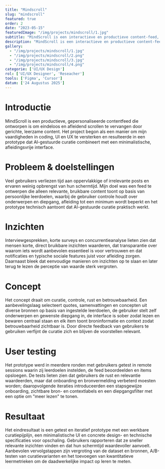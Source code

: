```yaml
---
title: "Mindscroll"
slug: "mindscroll"
featured: true
order: 2
date: "2023-05-15"
featuredImage: "/img/projects/mindscroll/1.jpg"
subtitle: "MindScroll is een interactieve en productieve content-feed, volledig afgestemd op jouw interesses. In plaats van eindeloos scrollen door irrelevante of oppervlakkige posts, brengt MindScroll je enkel de content die je écht verder helpt, van prikkelende quotes tot diepgaande ideeën uit boeken, artikelen en meer."
description: "MindScroll is een interactieve en productieve content-feed, volledig afgestemd op jouw interesses. In plaats van eindeloos scrollen door irrelevante of oppervlakkige posts, brengt MindScroll je enkel de content die je écht verder helpt, van prikkelende quotes tot diepgaande ideeën uit boeken, artikelen en meer."
gallery:
  - "/img/projects/mindscroll/1.jpg"
  - "/img/projects/mindscroll/2.png"
  - "/img/projects/mindscroll/3.jpg"
  - "/img/projects/mindscroll/4.png"
categorie: ['UI/UX Design']
rol: ['UI/UX Designer', 'Reseacher']
tools: ['Figma', 'Cursor']
datum: ['24 Augustus 2025']
---
```


# Introductie

MindScroll is een productieve, gepersonaliseerde contentfeed die ontworpen is om eindeloos en afleidend scrollen te vervangen door gerichte, leerzame content. Het project begon als een manier om mijn vaardigheden in coding, UI en UX te versterken en resulteerde in een prototype dat AI-gestuurde curatie combineert met een minimalistische, afleidingsvrije interface.

# Probleem & doelstellingen

Veel gebruikers verliezen tijd aan oppervlakkige of irrelevante posts en ervaren weinig opbrengst van hun schermtijd. Mijn doel was een feed te ontwerpen die alleen relevante, bruikbare content toont op basis van persoonlijke leerdoelen, waarbij de gebruiker controle houdt over onderwerpen en diepgang, afleiding tot een minimum wordt beperkt en het prototype technisch aantoont dat AI-gestuurde curatie praktisch werkt.

# Inzichten

Interviewgesprekken, korte surveys en concurrentieanalyse lieten zien dat mensen korte, direct bruikbare inzichten waarderen, dat transparantie over waarom iets wordt aanbevolen essentieel is voor vertrouwen en dat notificaties en typische sociale features juist voor afleiding zorgen. Daarnaast bleek dat eenvoudige manieren om inzichten op te slaan en later terug te lezen de perceptie van waarde sterk vergroten.

# Concept

Het concept draait om curatie, controle, rust en betrouwbaarheid. Een aanbevelingslaag selecteert quotes, samenvattingen en concepten uit diverse bronnen op basis van ingestelde leerdoelen, de gebruiker stelt zelf onderwerpen en gewenste diepgang in, de interface is sober zodat lezen en bewaren centraal staan en elk item toont broninformatie en context zodat betrouwbaarheid zichtbaar is. Door directe feedback van gebruikers te gebruiken verfijnt de curatie zich en blijven de voorstellen relevant.

# User testing

Het prototype werd in meerdere ronden met gebruikers getest in remote sessions waarin zij leerdoelen instelden, de feed beoordeelden en items opsloegen. De tests lieten zien dat gebruikers de rust en relevantie waardeerden, maar dat onboarding en bronvermelding verbeterd moesten worden; daaropvolgende iteraties introduceerden een stapsgewijze onboarding, zichtbare bron- en contextlabels en een diepgangsfilter met een optie om "meer lezen" te tonen.

# Resultaat

Het eindresultaat is een getest en iteratief prototype met een werkbare curatiepijplijn, een minimalistische UI en concrete design- en technische specificaties voor opschaling. Gebruikers rapporteren dat ze sneller relevante inzichten vinden en dat hun schermtijd waardevoller aanvoelt. Aanbevolen vervolgstappen zijn vergroting van de dataset en bronnen, A/B-testen van curatievarianten en het toevoegen van kwantitatieve leermetrieken om de daadwerkelijke impact op leren te meten.